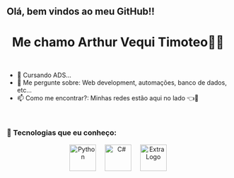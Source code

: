 ## Olá, bem vindos ao meu GitHub!!

<h1 align="center"> Me chamo Arthur Vequi Timoteo👨‍💻</h1> <br>

- 🌱 Cursando ADS...
- 💬 Me pergunte sobre: Web development, automações, banco de dados, etc...
- 📫 Como me encontrar?: Minhas redes estão aqui no lado 👈🙂
</div><br>

### 🚀 Tecnologias que eu conheço:
<div align="center">
  <img src="https://cdn.jsdelivr.net/gh/devicons/devicon/icons/python/python-original.svg" alt="Python" width="60" height="60"/>
  &nbsp;&nbsp;&nbsp;
  <img src="https://cdn.jsdelivr.net/gh/devicons/devicon/icons/csharp/csharp-original.svg" alt="C#" width="60" height="60"/>
  &nbsp;&nbsp;&nbsp;
  <img src="https://encrypted-tbn0.gstatic.com/images?q=tbn:ANd9GcR8KQW_PcmefMM8IO05osReJCfY9mD5hvBqtw&s" alt="Extra Logo" width="60" height="60"/>
</div>
